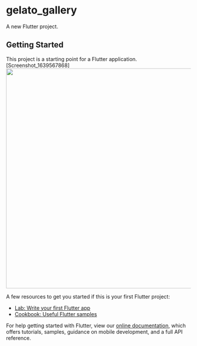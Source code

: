 # gelato_gallery

A new Flutter project.

## Getting Started

This project is a starting point for a Flutter application.
[Screenshot_1639567868]<img src="https://user-images.githubusercontent.com/21035760/146179138-9e385681-5e90-44c1-9e4c-2a923b093a6b.png" height="600">

A few resources to get you started if this is your first Flutter project:

- [Lab: Write your first Flutter app](https://flutter.dev/docs/get-started/codelab)
- [Cookbook: Useful Flutter samples](https://flutter.dev/docs/cookbook)

For help getting started with Flutter, view our
[online documentation](https://flutter.dev/docs), which offers tutorials,
samples, guidance on mobile development, and a full API reference.
